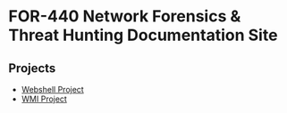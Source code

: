 # FOR-440 Network Forensics & Threat Hunting Documentation Site

## Projects
* [Webshell Project](webshell_project/webshells.md)
* [WMI Project](wmi_attacks/wmi-attacks.md)